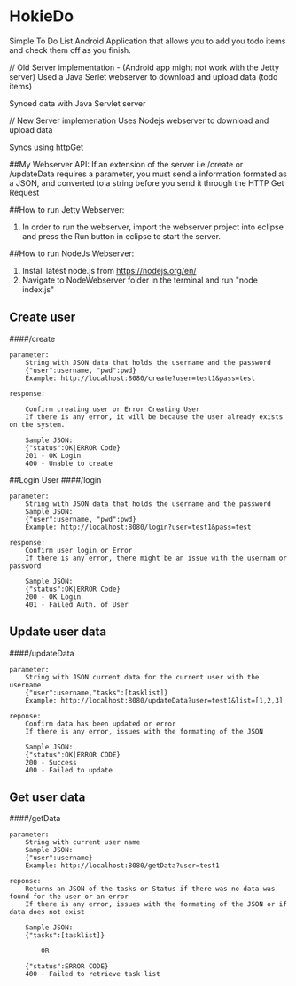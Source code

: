 HokieDo
=======

Simple To Do List Android Application that allows you to add you todo items and check them off as you finish.

// Old Server implementation - (Android app might not work with the Jetty server)
Used a Java Serlet webserver to download and upload data (todo items)

Synced data with Java Servlet server

// New Server implemenation
Uses Nodejs webserver to download and upload data

Syncs using httpGet

##My Webserver API:
If an extension of the server i.e /create or /updateData requires a parameter, you must send a information formated as a JSON,
and converted to  a string before you send it through the HTTP Get Request

##How to run Jetty Webserver:
1. In order to run the webserver, import the webserver project into eclipse and press the Run button in eclipse to start the server.

##How to run NodeJs Webserver:
1. Install latest node.js from https://nodejs.org/en/ 
2. Navigate to NodeWebserver folder in the terminal and run "node index.js"

## Create user
####/create
```
parameter: 
	String with JSON data that holds the username and the password
	{"user":username, "pwd":pwd}
	Example: http://localhost:8080/create?user=test1&pass=test
```
```
response:

	Confirm creating user or Error Creating User
	If there is any error, it will be because the user already exists on the system.

	Sample JSON:
	{"status":OK|ERROR Code}
	201 - OK Login
	400 - Unable to create
```
##Login User
####/login
```
parameter:
	String with JSON data that holds the username and the password
	Sample JSON:
	{"user":username, "pwd":pwd}
	Example: http://localhost:8080/login?user=test1&pass=test
```
```
response:
	Confirm user login or Error
	If there is any error, there might be an issue with the usernam or password

	Sample JSON:
	{"status":OK|ERROR Code}
	200 - OK Login
	401 - Failed Auth. of User
```

## Update user data
####/updateData
```
parameter:
	String with JSON current data for the current user with the username
	{"user":username,"tasks":[tasklist]}
	Example: http://localhost:8080/updateData?user=test1&list=[1,2,3]
```
```
reponse:
	Confirm data has been updated or error
	If there is any error, issues with the formating of the JSON

	Sample JSON:
	{"status":OK|ERROR CODE}
	200 - Success
	400 - Failed to update
```

## Get user data
####/getData
```
parameter:
	String with current user name
	Sample JSON:
	{"user":username}
	Example: http://localhost:8080/getData?user=test1
```
```
reponse:
	Returns an JSON of the tasks or Status if there was no data was found for the user or an error
	If there is any error, issues with the formating of the JSON or if data does not exist

	Sample JSON:
	{"tasks":[tasklist]}

		OR

	{"status":ERROR CODE}
	400 - Failed to retrieve task list
```
